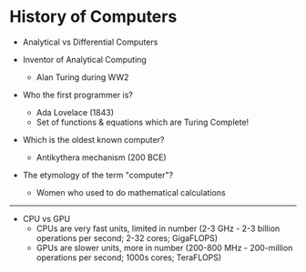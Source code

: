 # History of Computers

- Analytical vs Differential Computers

- Inventor of Analytical Computing
  - Alan Turing during WW2

- Who the first programmer is?
  - Ada Lovelace (1843)
  - Set of functions & equations which are Turing Complete!

- Which is the oldest known computer?
  - Antikythera mechanism (200 BCE)

- The etymology of the term "computer"?
  - Women who used to do mathematical calculations

---

- CPU vs GPU
  - CPUs are very fast units, limited in number (2-3 GHz - 2-3 billion operations per second; 2-32 cores; GigaFLOPS)
  - GPUs are slower units, more in number (200-800 MHz - 200-million operations per second; 1000s cores; TeraFLOPS)
